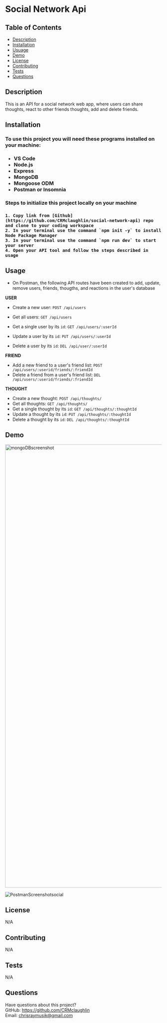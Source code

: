 # Social Network Api

## Table of Contents
  * [Description](#description)
  * [Installation](#installation)
  * [Usuage](#usage)
  * [Demo](#demo)
  * [License](#license)
  * [Contributing](#contributing)
  * [Tests](#tests)
  * [Questions](#questions)

  ## Description
 
 This is an API for a social network web app, where users can share thoughts, react to other friends thoughts, add and delete friends.

  
  ## Installation
  <h3> To use this project you will need these programs installed on your machine:<h3>
  
  * VS Code
  * Node.js
  * Express
  * MongoDB
  * Mongoose ODM
  * Postman or Insomnia
  
  
  <h3> Steps to initialize this project locally on your machine <h3>
    
    1. Copy link from [Github](https://github.com/CRMclaughlin/social-network-api) repo and clone to your coding workspace
    2. In your terminal use the command `npm init -y` to install Node Package Manager
    3. In your terminal use the command `npm run dev` to start your server
    4. Open your API tool and follow the steps described in usage

  
## Usage 
  
* On Postman, the following API routes have been created to add, update, remove users, friends, thougths, and reactions in the user's database

 **USER**
  * Create a new user:  `POST /api/users`
  * Get all users: `GET /api/users`
  * Get a single user by its `id`: `GET /api/users/:userId`

  * Update a user by its `id`: `PUT /api/users/:userId`

  * Delete a user by its `id`: `DEL /api/user/:userId`

**FRIEND**
  * Add a new friend to a user's friend list: `POST /api/users/:userid/friends/:friendId`
  * Delete a friend from a user's friend list: `DEL /api/users/:userid/friends/:friendId`

**THOUGHT**
  * Create a new thought: `POST /api/thoughts/`
  * Get all thoughts: `GET /api/thoughts/`
  * Get a single thought by its `id`: `GET /api/thoughts/:thoughtId`
  * Update a thought by its `id`: `PUT /api/thoughts/:thoughtId`
  * Delete a thought by its `id`: `DEL /api/thoughts/:thoughtId`

  
## Demo

<img width="1427" alt="mongoDBscreenshot" src="https://user-images.githubusercontent.com/111208223/213318806-e57bf540-2c03-4502-b929-d3c67bb3a7af.png">
   
   
![PostmanScreenshotsocial](https://user-images.githubusercontent.com/111208223/213318848-ef30a3a6-6325-4636-a29a-18d6933922ea.png)

   

  
## License
N/A
  
  
## Contributing

N/A
  
## Tests
N/A
  
## Questions
Have questions about this project?  
GitHub: https://github.com/CRMclaughlin  
Email: chrisraymusik@gmail.com
